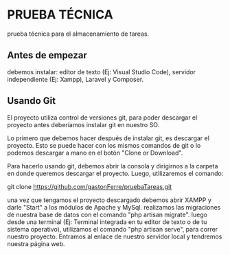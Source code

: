 <h1>PRUEBA TÉCNICA</h1>
prueba técnica para el almacenamiento de tareas.

<h2>Antes de empezar</h2>
debemos instalar: editor de texto (Ej: Visual Studio Code), servidor independiente (Ej: Xampp), Laravel y Composer.

<h2>Usando Git</h2>
El proyecto utiliza control de versiones git, para poder descargar el proyecto antes deberíamos instalar git en nuestro SO.

Lo primero que debemos hacer después de instalar git, es descargar el proyecto. Esto se puede hacer con los mismos comandos de git o lo podemos descargar a mano en el botón "Clone or Download".

Para hacerlo usando git, debemos abrir la consola y dirigirnos a la carpeta en donde queremos descargar el proyecto.
Luego, utilizaremos el comando:

git clone https://github.com/gastonFerre/pruebaTareas.git

una vez que tengamos el proyecto descargado debemos abrir XAMPP y darle "Start" a los módulos de Apache y MySql.
realizamos las migraciones de nuestra base de datos con el comando "php artisan migrate".
luego desde una terminal (Ej: Terminal integrada en tu editor de texto o de tu sistema operativo), utilizamos el comando "php artisan serve", para correr
nuestro proyecto.
Entramos al enlace de nuestro servidor local y tendremos nuestra página web. 
